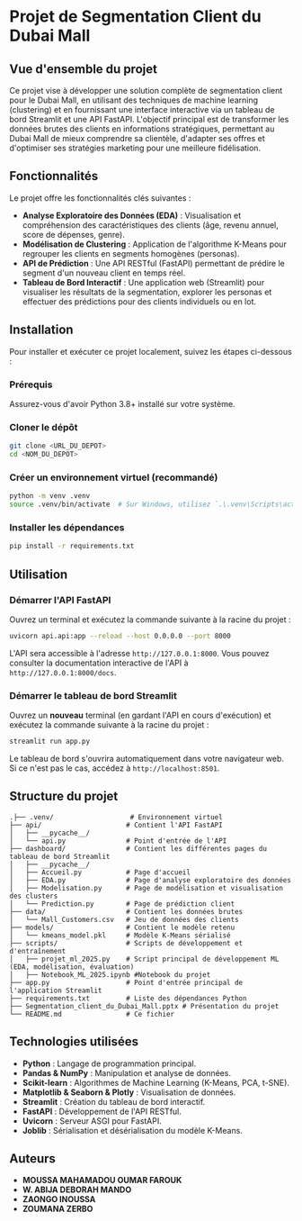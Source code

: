 # Projet de Segmentation Client du Dubai Mall

## Vue d'ensemble du projet

Ce projet vise à développer une solution complète de segmentation client pour le Dubai Mall, en utilisant des techniques de machine learning (clustering) et en fournissant une interface interactive via un tableau de bord Streamlit et une API FastAPI. L'objectif principal est de transformer les données brutes des clients en informations stratégiques, permettant au Dubai Mall de mieux comprendre sa clientèle, d'adapter ses offres et d'optimiser ses stratégies marketing pour une meilleure fidélisation.

## Fonctionnalités

Le projet offre les fonctionnalités clés suivantes :

*   **Analyse Exploratoire des Données (EDA)** : Visualisation et compréhension des caractéristiques des clients (âge, revenu annuel, score de dépenses, genre).
*   **Modélisation de Clustering** : Application de l'algorithme K-Means pour regrouper les clients en segments homogènes (personas).
*   **API de Prédiction** : Une API RESTful (FastAPI) permettant de prédire le segment d'un nouveau client en temps réel.
*   **Tableau de Bord Interactif** : Une application web (Streamlit) pour visualiser les résultats de la segmentation, explorer les personas et effectuer des prédictions pour des clients individuels ou en lot.

## Installation

Pour installer et exécuter ce projet localement, suivez les étapes ci-dessous :

### Prérequis

Assurez-vous d'avoir Python 3.8+ installé sur votre système.

### Cloner le dépôt

```bash
git clone <URL_DU_DEPOT>
cd <NOM_DU_DEPOT>
```

### Créer un environnement virtuel (recommandé)

```bash
python -m venv .venv
source .venv/bin/activate  # Sur Windows, utilisez `.\.venv\Scripts\activate`
```

### Installer les dépendances

```bash
pip install -r requirements.txt
```

## Utilisation

### Démarrer l'API FastAPI

Ouvrez un terminal et exécutez la commande suivante à la racine du projet :

```bash
uvicorn api.api:app --reload --host 0.0.0.0 --port 8000
```

L'API sera accessible à l'adresse `http://127.0.0.1:8000`. Vous pouvez consulter la documentation interactive de l'API à `http://127.0.0.1:8000/docs`.

### Démarrer le tableau de bord Streamlit

Ouvrez un **nouveau** terminal (en gardant l'API en cours d'exécution) et exécutez la commande suivante à la racine du projet :

```bash
streamlit run app.py
```

Le tableau de bord s'ouvrira automatiquement dans votre navigateur web. Si ce n'est pas le cas, accédez à `http://localhost:8501`.

## Structure du projet

```
.├── .venv/                   # Environnement virtuel
├── api/                     # Contient l'API FastAPI
│   ├── __pycache__/
│   └── api.py               # Point d'entrée de l'API
├── dashboard/               # Contient les différentes pages du tableau de bord Streamlit
│   ├── __pycache__/
│   ├── Accueil.py           # Page d'accueil
│   ├── EDA.py               # Page d'analyse exploratoire des données
│   ├── Modelisation.py      # Page de modélisation et visualisation des clusters
│   └── Prediction.py        # Page de prédiction client
├── data/                    # Contient les données brutes
│   └── Mall_Customers.csv   # Jeu de données des clients
├── models/                  # Contient le modèle retenu
│   └── kmeans_model.pkl     # Modèle K-Means sérialisé
├── scripts/                 # Scripts de développement et d'entraînement
│   ├── projet_ml_2025.py    # Script principal de développement ML (EDA, modélisation, évaluation)
│   ├── Notebook_ML_2025.ipynb #Notebook du projet
├── app.py                   # Point d'entrée principal de l'application Streamlit
├── requirements.txt         # Liste des dépendances Python
├── Segmentation_client_du_Dubai_Mall.pptx # Présentation du projet
└── README.md                # Ce fichier
```

## Technologies utilisées

*   **Python** : Langage de programmation principal.
*   **Pandas & NumPy** : Manipulation et analyse de données.
*   **Scikit-learn** : Algorithmes de Machine Learning (K-Means, PCA, t-SNE).
*   **Matplotlib & Seaborn & Plotly** : Visualisation de données.
*   **Streamlit** : Création du tableau de bord interactif.
*   **FastAPI** : Développement de l'API RESTful.
*   **Uvicorn** : Serveur ASGI pour FastAPI.
*   **Joblib** : Sérialisation et désérialisation du modèle K-Means.

## Auteurs

*   **MOUSSA MAHAMADOU OUMAR FAROUK**
*   **W. ABIJA DEBORAH MANDO**
*   **ZAONGO INOUSSA**
*   **ZOUMANA ZERBO**


